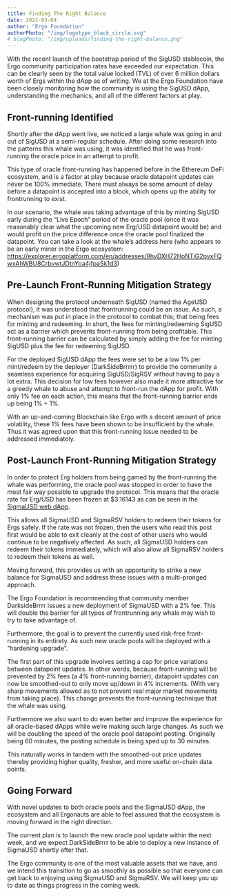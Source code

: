 ```yaml
---
title: Finding The Right Balance
date: 2021-03-04
author: "Ergo Foundation"
authorPhoto: "/img/logotype_black_circle.svg"
# blogPhoto: "/img/uploads/finding-the-right-balance.png"
---
```


With the recent launch of the bootstrap period of the SigUSD stablecoin, the Ergo community participation rates have exceeded our expectation. This can be clearly seen by the total value locked (TVL) of over 6 million dollars worth of Ergs within the dApp as of writing. We at the Ergo Foundation have been closely monitoring how the community is using the SigUSD dApp, understanding the mechanics, and all of the different factors at play.

## Front-running Identified

Shortly after the dApp went live, we noticed a large whale was going in and out of SigUSD at a semi-regular schedule. After doing some research into the patterns this whale was using, it was identified that he was front-running the oracle price in an attempt to profit.

This type of oracle front-running has happened before in the Ethereum DeFi ecosystem, and is a factor at play because oracle datapoint updates can never be 100% immediate. There must always be some amount of delay before a datapoint is accepted into a block, which opens up the ability for frontrunning to exist.

In our scenario, the whale was taking advantage of this by minting SigUSD early during the “Live Epoch” period of the oracle pool (once it was reasonably clear what the upcoming new Erg/USD datapoint would be) and would profit on the price difference once the oracle pool finalized the datapoint. You can take a look at the whale’s address here (who appears to be an early miner in the Ergo ecosystem: https://explorer.ergoplatform.com/en/addresses/9hyDXH72HoNTiG2pvxFQwxAhWBU8CrbvwtJDtnYoa4jfpaSk1d3) 

## Pre-Launch Front-Running Mitigation Strategy

When designing the protocol underneath SigUSD (named the AgeUSD protocol), it was understood that frontrunning could be an issue. As such, a mechanism was put in place in the protocol to combat this; that being fees for minting and redeeming. In short, the fees for minting/redeeming SigUSD act as a barrier which prevents front-running from being profitable. This front-running barrier can be calculated by simply adding the fee for minting SigUSD plus the fee for redeeming SigUSD.

For the deployed SigUSD dApp the fees were set to be a low 1% per mint/redeem by the deployer (DarkSideBrrrrr) to provide the community a seamless experience for acquiring SigUSD/SigRSV without having to pay a lot extra. This decision for low fees however also made it more attractive for a greedy whale to abuse and attempt to front-run the dApp for profit. With only 1% fee on each action, this means that the front-running barrier ends up being 1% + 1%.

With an up-and-coming Blockchain like Ergo with a decent amount of price volatility, these 1% fees have been shown to be insufficient by the whale. Thus it was agreed upon that this front-running issue needed to be addressed immediately.


## Post-Launch Front-Running Mitigation Strategy

In order to protect Erg holders from being gamed by the front-running the whale was performing, the oracle pool was stopped in order to have the most fair way possible to upgrade the protocol. This means that the oracle rate for Erg/USD has been frozen at $3.16143 as can be seen in the [SigmaUSD web dApp](https://sigmausd.io/#/stablecoin).

This allows all SigmaUSD and SigmaRSV holders to redeem their tokens for Ergs safely. If the rate was not frozen, then the users who read this post first would be able to exit cleanly at the cost of other users who would continue to be negatively affected. As such, all SigmaUSD holders can redeem their tokens immediately, which will also allow all SigmaRSV holders to redeem their tokens as well.

Moving forward, this provides us with an opportunity to strike a new balance for SigmaUSD and address these issues with a multi-pronged approach.

The Ergo Foundation is recommending that community member DarksideBrrrr issues a new deployment of SigmaUSD with a 2% fee. This will double the barrier for all types of frontrunning any whale may wish to try to take advantage of.

Furthermore, the goal is to prevent the currently used risk-free front-running in its entirety. As such new oracle pools will be deployed with a “hardening upgrade”.

The first part of this upgrade involves setting a cap for price variations between datapoint updates. In other words, because front-running will be prevented by 2% fees (a 4% front-running barrier), datapoint updates can now be smoothed-out to only move up/down in 4% increments. (With very sharp movements allowed as to not prevent real major market movements from taking place). This change prevents the front-running technique that the whale was using.

Furthermore we also want to do even better and improve the experience for all oracle-based dApps while we’re making such large changes. As such we will be doubling the speed of the oracle pool datapoint posting. Originally being 60 minutes, the posting schedule is being sped up to 30 minutes.

This naturally works in tandem with the smoothed-out price updates thereby providing higher quality, fresher, and more useful on-chain data points.


## Going Forward
 
With novel updates to both oracle pools and the SigmaUSD dApp, the ecosystem and all Ergonauts are able to feel assured that the ecosystem is moving forward in the right direction.

The current plan is to launch the new oracle pool update within the next week, and we expect DarkSideBrrrr to be able to deploy a new instance of SigmaUSD shortly after that.

The Ergo community is one of the most valuable assets that we have, and we intend this transition to go as smoothly as possible so that everyone can get back to enjoying using SigmaUSD and SigmaRSV. We will keep you up to date as things progress in the coming week.

